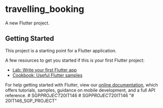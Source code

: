 # travelling_booking

A new Flutter project.

## Getting Started

This project is a starting point for a Flutter application.

A few resources to get you started if this is your first Flutter project:

- [Lab: Write your first Flutter app](https://flutter.dev/docs/get-started/codelab)
- [Cookbook: Useful Flutter samples](https://flutter.dev/docs/cookbook)

For help getting started with Flutter, view our
[online documentation](https://flutter.dev/docs), which offers tutorials,
samples, guidance on mobile development, and a full API reference.
#   S G P _ P R O J E C T _ 2 0 I T 1 4 6  
 #   S G P _ P R O J E C T _ 2 0 I T 1 4 6  
 "# 20IT146_SGP_PROJECT" 
